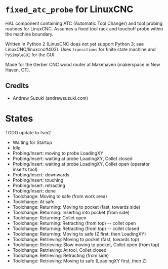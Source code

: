 # `fixed_atc_probe` for LinuxCNC 

HAL component containing ATC (Automatic Tool Changer) and tool probing routines for LinuxCNC. Assumes a fixed tool rack and touchoff probe within the machine boundary.

Written in Python 2 (LinuxCNC does not yet support Python 3; see LinuxCNC/linuxcnc#403). Uses `transitions` for finite state machine and `PySimpleGUI` for the GUI.

Made for the Gerber CNC wood router at Makehaven (makerspace in New Haven, CT).

## Credits

- Andrew Suzuki (andrewsuzuki.com)

# States

TODO update to fsm2

- Waiting for Startup
- Idle
- Probing/Insert: moving to probe LoadingXY
- Probing/Insert: waiting at probe LoadingXY, Collet closed
- Probing/Insert: waiting at probe LoadingXY, Collet open (operator inserts tool)
- Probing/Insert: downwards
- Probing/Insert: touching
- Probing/Insert: retracting
- Probing/Insert: done
- Toolchange: Moving to safe (from work area)
- Toolchange: At safe
- Toolchange: Returning: Moving to pocket (fast, towards side)
- Toolchange: Returning: Inserting into pocket (from side)
- Toolchange: Returning: Collet open
- Toolchange: Returning: Retracting (from top) -- collet open
- Toolchange: Returning: Retracting (from top) -- collet closed
- Toolchange: Returning: Moving to safe (Z first, then LoadingXY)
- Toolchange: Retrieving: Moving to pocket (fast, towards top)
- Toolchange: Retrieving: Slow moving to pocket, Collet open (from top)
- Toolchange: Retrieving: At tool, Collet closed
- Toolchange: Retrieving: Retracting (from side)
- Toolchange: Retrieving: Moving to safe (LoadingXY first, then Z)
